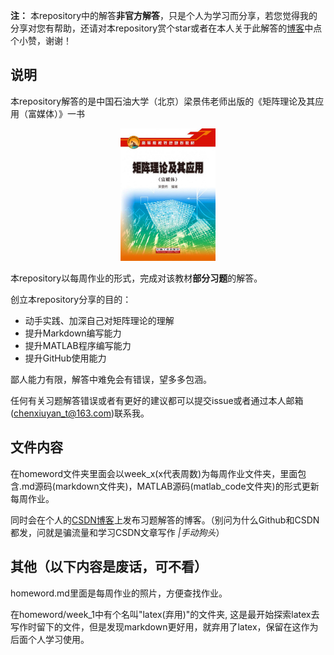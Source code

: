 
**注：** 本repository中的解答**非官方解答**，只是个人为学习而分享，若您觉得我的分享对您有帮助，还请对本repository赏个star或者在本人关于此解答的[博客](https://blog.csdn.net/qq_32614873?spm=1000.2115.3001.5343)中点个小赞，谢谢！

## 说明
本repository解答的是中国石油大学（北京）梁景伟老师出版的《矩阵理论及其应用（富媒体）》一书

<center>
    <img src = "2022-02-27-22-55-32.png", width=30%>
</center>


本repository以每周作业的形式，完成对该教材**部分习题**的解答。

创立本repository分享的目的：
- 动手实践、加深自己对矩阵理论的理解
- 提升Markdown编写能力
- 提升MATLAB程序编写能力
- 提升GitHub使用能力

鄙人能力有限，解答中难免会有错误，望多多包涵。

任何有关习题解答错误或者有更好的建议都可以提交issue或者通过本人邮箱(chenxiuyan_t@163.com)联系我。

## 文件内容

在homeword文件夹里面会以week_x(x代表周数)为每周作业文件夹，里面包含.md源码(markdown文件夹)，MATLAB源码(matlab_code文件夹)的形式更新每周作业。

同时会在个人的[CSDN博客](https://blog.csdn.net/qq_32614873?spm=1000.2115.3001.5343)上发布习题解答的博客。（别问为什么Github和CSDN都发，问就是骗流量和学习CSDN文章写作 *|手动狗头*）

## 其他（以下内容是废话，可不看）
homeword.md里面是每周作业的照片，方便查找作业。

在homeword/week_1中有个名叫"latex(弃用)"的文件夹, 这是最开始探索latex去写作时留下的文件，但是发现markdown更好用，就弃用了latex，保留在这作为后面个人学习使用。